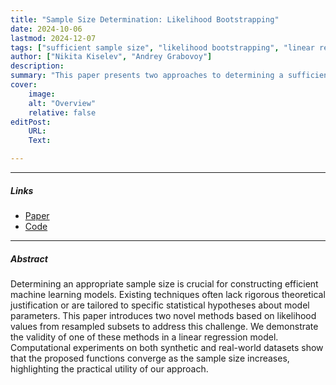 ```yaml
---
title: "Sample Size Determination: Likelihood Bootstrapping"
date: 2024-10-06
lastmod: 2024-12-07
tags: ["sufficient sample size", "likelihood bootstrapping", "linear regression", "computational linear algebra"]
author: ["Nikita Kiselev", "Andrey Grabovoy"]
description:
summary: "This paper presents two approaches to determining a sufficient sample size based on likelihood values from resampled subsets." 
cover:
    image:
    alt: "Overview"
    relative: false
editPost:
    URL:
    Text:

---
```


---

##### Links

+ [Paper](https://github.com/kisnikser/Likelihood-Bootstrapping/blob/main/paper/main.pdf) 
+ [Code](https://github.com/kisnikser/Likelihood-Bootstrapping)

---

##### Abstract

Determining an appropriate sample size is crucial for constructing efficient machine learning models. Existing techniques often lack rigorous theoretical justification or are tailored to specific statistical hypotheses about model parameters. This paper introduces two novel methods based on likelihood values from resampled subsets to address this challenge. We demonstrate the validity of one of these methods in a linear regression model. Computational experiments on both synthetic and real-world datasets show that the proposed functions converge as the sample size increases, highlighting the practical utility of our approach.

<!-- ---

##### Figure 1: Overview

![](posterior.png) -->

<!-- ---

##### Citation

```BibTeX
@article{dorin2024forecastingfmriimages,
  author = {Dorin, Daniil and Kiselev, Nikita and Grabovoy, Andrey and Strijov, Vadim},
  journal = {Health Information Science and Systems},
  number = {1},
  pages = {55},
  title = {Forecasting fMRI images from video sequences: linear model analysis},
  volume = {12},
  year = {2024}
}
``` -->

<!-- ---

##### Related material

+ [Presentation slides](presentation1.pdf)
+ [Summary of the paper](https://www.penguinrandomhouse.com/books/110403/unusual-uses-for-olive-oil-by-alexander-mccall-smith/) -->
